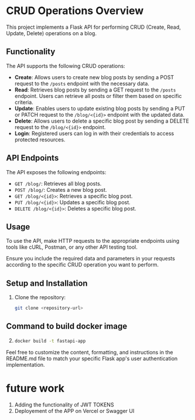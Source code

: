 # CRUD Operations Overview

This project implements a Flask API for performing CRUD (Create, Read, Update, Delete) operations on a blog.

## Functionality

The API supports the following CRUD operations:

- **Create**: Allows users to create new blog posts by sending a POST request to the `/posts` endpoint with the necessary data.
- **Read**: Retrieves blog posts by sending a GET request to the `/posts` endpoint. Users can retrieve all posts or filter them based on specific criteria.
- **Update**: Enables users to update existing blog posts by sending a PUT or PATCH request to the `/blog/<{id}>` endpoint with the updated data.
- **Delete**: Allows users to delete a specific blog post by sending a DELETE request to the `/blog/<{id}>` endpoint.
- **Login**: Registered users can log in with their credentials to access protected resources.



## API Endpoints

The API exposes the following endpoints:

- `GET /blog/`: Retrieves all blog posts.
- `POST /blog/`: Creates a new blog post.
- `GET /blog/<{id}>`: Retrieves a specific blog post.
- `PUT /blog/<{id}>`: Updates a specific blog post.
- `DELETE /blog/<{id}>`: Deletes a specific blog post.

## Usage

To use the API, make HTTP requests to the appropriate endpoints using tools like cURL, Postman, or any other API testing tool.

Ensure you include the required data and parameters in your requests according to the specific CRUD operation you want to perform.

## Setup and Installation

1. Clone the repository:
   ```bash
   git clone <repository-url>


## Command to build docker image
2. 
   ```bash
   docker build -t fastapi-app 
   
Feel free to customize the content, formatting, and instructions in the README.md file to match your specific Flask app's user authentication implementation.

# future work 
1. Adding the functionality of JWT TOKENS 
2. Deployement of the APP on Vercel or Swagger UI
